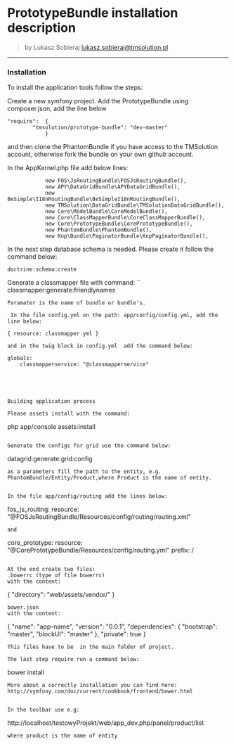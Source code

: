 # PrototypeBundle installation description

>by Lukasz Sobieraj <lukasz.sobieraj@tmsolution.pl>

---

### Installation

To install the application tools follow the steps:

Create a new symfony project. 
Add the PrototypeBundle using composer.json, add the line below
```
"require":  {
        "tmsolution/prototype-bundle": "dev-master"
            }
```
and then clone the PhantomBundle if you have access to the TMSolution account, otherwise fork the bundle on your own github account.

In the AppKernel.php file add below lines:
```
            new FOS\JsRoutingBundle\FOSJsRoutingBundle(),
            new APY\DataGridBundle\APYDataGridBundle(),
            new BeSimple\I18nRoutingBundle\BeSimpleI18nRoutingBundle(),
            new TMSolution\DataGridBundle\TMSolutionDataGridBundle(),
            new Core\ModelBundle\CoreModelBundle(),
            new Core\ClassMapperBundle\CoreClassMapperBundle(),
            new Core\PrototypeBundle\CorePrototypeBundle(),
            new PhantomBundle\PhantomBundle(),
            new Knp\Bundle\PaginatorBundle\KnpPaginatorBundle(),
```

In the next step  database schema is needed. Please create it follow the command below:
```
doctrine:schema:create
```

Generate a classmapper file with command:
``
classmapper:generate:friendlynames
```
Paramater is the name of bundle or bundle's.

 In the file config.yml on the path: app/config/config.yml, add the line below:
```
    { resource: classmapper.yml }
```
and in the twig block in config.yml  add the command below:
```
    globals:
        classmapperservice: "@classmapperservice"
```




Building application process

Please assets install with the command:
```
 php app/console assets:install
```

Generate the configs for grid use the command below:
```
datagrid:generate:grid:config
```
as a parameters fill the path to the entity, e.g. PhantomBundle/Entity/Product,where Product is the name of entity.


In the file app/config/routing add the lines below:
```
fos_js_routing:
    resource: "@FOSJsRoutingBundle/Resources/config/routing/routing.xml" 
```
and
```
core_prototype:
    resource: "@CorePrototypeBundle/Resources/config/routing.yml"
    prefix:   /
```

At the end create two files:
.bowerrc (type of file bowerrc)
with the content:
```
{
    "directory": "web/assets/vendor/"
}
```
bower.json 
with the content:
```
{
  "name": "app-name",
  "version": "0.0.1",
  "dependencies": {
  "bootstrap": "master",
  "blockUI": "master"
      },
  "private": true
}
```
This files have to be  in the main folder of project.

The last step require run a command below:
```
bower install
```
More about a correctly installation you can find here: http://symfony.com/doc/current/cookbook/frontend/bower.html


In the toolbar use e.g:
```
http://localhost/testowyProjekt/web/app_dev.php/panel/product/list
```
where product is the name of entity 


